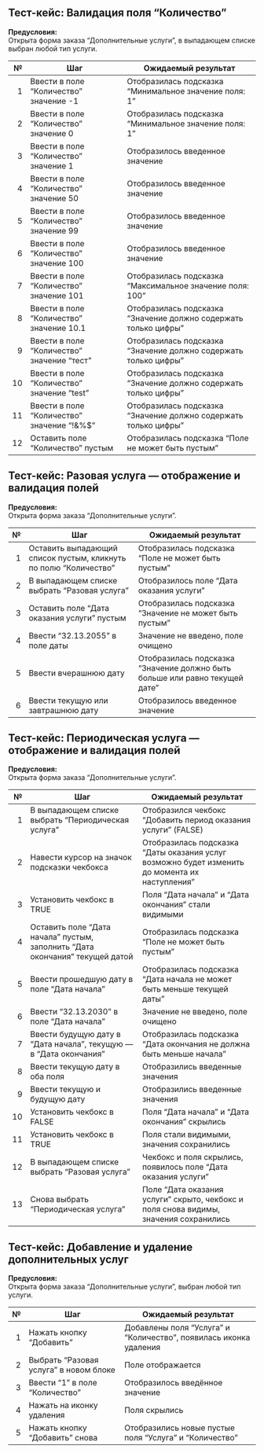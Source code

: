 ## Тест-кейс: Валидация поля “Количество”

**Предусловия:**  
Открыта форма заказа “Дополнительные услуги”, в выпадающем списке выбран любой тип услуги.

|  № | Шаг                                        | Ожидаемый результат                                             |
|---:|--------------------------------------------|-----------------------------------------------------------------|
|  1 | Ввести в поле “Количество” значение -1     | Отобразилась подсказка “Минимальное значение поля: 1”           |
|  2 | Ввести в поле “Количество” значение 0      | Отобразилась подсказка “Минимальное значение поля: 1”           |
|  3 | Ввести в поле “Количество” значение 1      | Отобразилось введенное значение                                 |
|  4 | Ввести в поле “Количество” значение 50     | Отобразилось введенное значение                                 |
|  5 | Ввести в поле “Количество” значение 99     | Отобразилось введенное значение                                 |
|  6 | Ввести в поле “Количество” значение 100    | Отобразилось введенное значение                                 |
|  7 | Ввести в поле “Количество” значение 101    | Отобразилась подсказка “Максимальное значение поля: 100”        |
|  8 | Ввести в поле “Количество” значение 10.1   | Отобразилась подсказка “Значение должно содержать только цифры” |
|  9 | Ввести в поле “Количество” значение “тест” | Отобразилась подсказка “Значение должно содержать только цифры” |
| 10 | Ввести в поле “Количество” значение “test” | Отобразилась подсказка “Значение должно содержать только цифры” |
| 11 | Ввести в поле “Количество” значение “!&%$” | Отобразилась подсказка “Значение должно содержать только цифры” |
| 12 | Оставить поле “Количество” пустым          | Отобразилась подсказка “Поле не может быть пустым”              |

## Тест-кейс: Разовая услуга — отображение и валидация полей

**Предусловия:**  
Открыта форма заказа “Дополнительные услуги”.

| № | Шаг                                                              | Ожидаемый результат                                                         |
|--:|------------------------------------------------------------------|-----------------------------------------------------------------------------|
| 1 | Оставить выпадающий список пустым, кликнуть по полю “Количество” | Отобразилась подсказка “Поле не может быть пустым”                          |
| 2 | В выпадающем списке выбрать “Разовая услуга”                     | Отобразилось поле “Дата оказания услуги”                                    |
| 3 | Оставить поле “Дата оказания услуги” пустым                      | Отобразилась подсказка “Значение не может быть пустым”                      |
| 4 | Ввести “32.13.2055” в поле даты                                  | Значение не введено, поле очищено                                           |
| 5 | Ввести вчерашнюю дату                                            | Отобразилась подсказка “Значение должно быть больше или равно текущей дате” |
| 6 | Ввести текущую или завтрашнюю дату                               | Отобразилось введенное значение                                             |

## Тест-кейс: Периодическая услуга — отображение и валидация полей

**Предусловия:**  
Открыта форма заказа “Дополнительные услуги”.

|  № | Шаг                                                                          | Ожидаемый результат                                                                            |
|---:|------------------------------------------------------------------------------|------------------------------------------------------------------------------------------------|
|  1 | В выпадающем списке выбрать “Периодическая услуга”                           | Отобразился чекбокс “Добавить период оказания услуги” (FALSE)                                  |
|  2 | Навести курсор на значок подсказки чекбокса                                  | Отобразилась подсказка “Даты оказания услуг возможно будет изменить до момента их наступления” |
|  3 | Установить чекбокс в TRUE                                                    | Поля “Дата начала” и “Дата окончания” стали видимыми                                           |
|  4 | Оставить поле “Дата начала” пустым, заполнить “Дата окончания” текущей датой | Отобразилась подсказка “Поле не может быть пустым”                                             |
|  5 | Ввести прошедшую дату в поле “Дата начала”                                   | Отобразилась подсказка “Дата начала не может быть меньше текущей даты”                         |
|  6 | Ввести “32.13.2030” в поле “Дата начала”                                     | Значение не введено, поле очищено                                                              |
|  7 | Ввести будущую дату в “Дата начала”, текущую — в “Дата окончания”            | Отобразилась подсказка “Дата окончания не должна быть меньше начала”                           |
|  8 | Ввести текущую дату в оба поля                                               | Отобразились введенные значения                                                                |
|  9 | Ввести текущую и будущую дату                                                | Отобразились введенные значения                                                                |
| 10 | Установить чекбокс в FALSE                                                   | Поля “Дата начала” и “Дата окончания” скрылись                                                 |
| 11 | Установить чекбокс в TRUE                                                    | Поля стали видимыми, значения сохранились                                                      |
| 12 | В выпадающем списке выбрать “Разовая услуга”                                 | Чекбокс и поля скрылись, появилось поле “Дата оказания услуги”                                 |
| 13 | Снова выбрать “Периодическая услуга”                                         | Поле “Дата оказания услуги” скрыто, чекбокс и поля снова видимы, значения сохранились          |

## Тест-кейс: Добавление и удаление дополнительных услуг

**Предусловия:**  
Открыта форма заказа “Дополнительные услуги”, выбран любой тип услуги.

| № | Шаг                                    | Ожидаемый результат                                               |
|--:|----------------------------------------|-------------------------------------------------------------------|
| 1 | Нажать кнопку “Добавить”               | Добавлены поля “Услуга” и “Количество”, появилась иконка удаления |
| 2 | Выбрать “Разовая услуга” в новом блоке | Поле отображается                                                 |
| 3 | Ввести “1” в поле “Количество”         | Отобразилось введённое значение                                   |
| 4 | Нажать на иконку удаления              | Поля скрылись                                                     |
| 5 | Нажать кнопку “Добавить” снова         | Отобразились новые пустые поля “Услуга” и “Количество”            |
